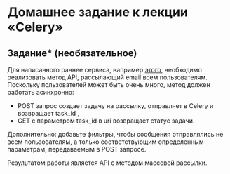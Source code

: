 # Домашнее задание к лекции «Celery»


## Задание* (необязательное)

Для написанного раннее сервиса, например [этого](../2.1-flask), необходимо реализовать метод API, рассылающий email всем пользователям. Поскольку 
пользователей может быть очень много, метод должен работать асинхронно: 
- POST запрос создает задачу на рассылку, отправляет в Celery и возвращает task_id ,
- GET с параметром task_id в uri возвращает статус задачи.

Дополнительно: добавьте фильтры, чтобы сообщения отправлялись не всем пользователям, а только соответствующим определенным параметрам, передаваемым в POST запросе.


Результатом работы является API с методом массовой рассылки.
